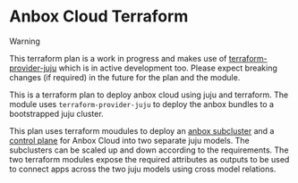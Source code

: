 # Anbox Cloud Terraform

> [!WARNING]
> This terraform plan is a work in progress and makes use of [terraform-provider-juju](https://github.com/juju/terraform-provider-juju)
> which is in active development too. Please expect breaking changes (if required) in the future for the plan and the module.


This is a terraform plan to deploy anbox cloud using juju and terraform.
The module uses `terraform-provider-juju` to deploy the anbox bundles to a
bootstrapped juju cluster.

This plan uses terraform moudules to deploy an [anbox subcluster](./modules/subcluster/README.md)
and a [control plane](./modules/controller/README.md) for Anbox Cloud into two separate juju models.
The subclusters can be scaled up and down according to the requirements. The two terraform modules expose
the required attributes as outputs to be used to connect apps across the two juju models using
cross model relations.

